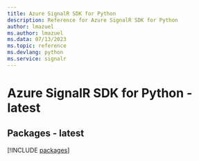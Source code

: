 ```yaml
---
title: Azure SignalR SDK for Python
description: Reference for Azure SignalR SDK for Python
author: lmazuel
ms.author: lmazuel
ms.data: 07/13/2023
ms.topic: reference
ms.devlang: python
ms.service: signalr
---
```

# Azure SignalR SDK for Python - latest
## Packages - latest
[!INCLUDE [packages](signalr-index.md)]